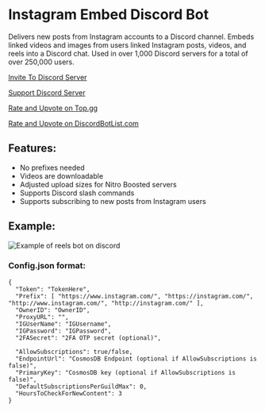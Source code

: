 # Instagram Embed Discord Bot
Delivers new posts from Instagram accounts to a Discord channel.
Embeds linked videos and images from users linked Instagram posts, videos, and reels into a Discord chat. 
Used in over 1,000 Discord servers for a total of over 250,000 users.

[Invite To Discord Server](https://link.mcshane.systems/reelsbotinvite)

[Support Discord Server](https://discord.gg/6K3tdsYd6J)

[Rate and Upvote on Top.gg](https://top.gg/bot/815695225678463017)

[Rate and Upvote on DiscordBotList.com](https://discord.ly/instagram-embed)

## Features:
- No prefixes needed
- Videos are downloadable
- Adjusted upload sizes for Nitro Boosted servers
- Supports Discord slash commands
- Supports subscribing to new posts from Instagram users

## Example: 
![Example of reels bot on discord](https://github.com/bman46/Instagram-Reels-Bot/raw/master/Example.png)

### Config.json format:
```
{
  "Token": "TokenHere",
  "Prefix": [ "https://www.instagram.com/", "https://instagram.com/", "http://www.instagram.com/", "http://instagram.com/" ],
  "OwnerID": "OwnerID",
  "ProxyURL": "",
  "IGUserName": "IGUsername",
  "IGPassword": "IGPassword",
  "2FASecret": "2FA OTP secret (optional)",

  "AllowSubscriptions": true/false,
  "EndpointUrl": "CosmosDB Endpoint (optional if AllowSubscriptions is false)",
  "PrimaryKey": "CosmosDB key (optional if AllowSubscriptions is false)",
  "DefaultSubscriptionsPerGuildMax": 0,
  "HoursToCheckForNewContent": 3
}
```
